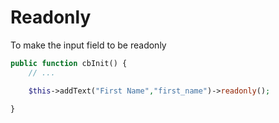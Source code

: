 # Readonly
To make the input field to be readonly

```php
public function cbInit() {
    // ...

    $this->addText("First Name","first_name")->readonly();

}
```